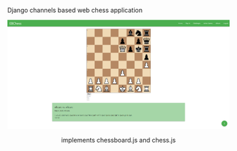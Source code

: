 Django channels based web chess application 

![](https://raw.githubusercontent.com/elkcarc/EBChess/master/sample%20image.png)
<center>

implements chessboard.js and chess.js

